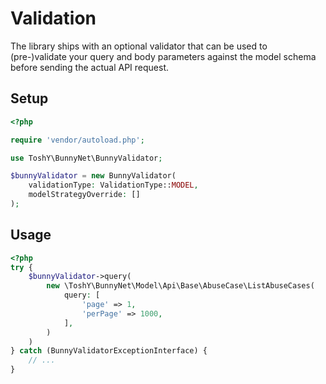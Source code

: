 # Validation

The library ships with an optional validator that can be used to (pre-)validate your query and body parameters against the model schema before sending the actual API request.

## Setup

```php
<?php

require 'vendor/autoload.php';

use ToshY\BunnyNet\BunnyValidator;

$bunnyValidator = new BunnyValidator(
    validationType: ValidationType::MODEL,
    modelStrategyOverride: []
);
```

## Usage

```php
<?php
try {
    $bunnyValidator->query(
        new \ToshY\BunnyNet\Model\Api\Base\AbuseCase\ListAbuseCases(
            query: [
                'page' => 1,
                'perPage' => 1000,
            ],
        )
    )
} catch (BunnyValidatorExceptionInterface) {
    // ...
}
```
